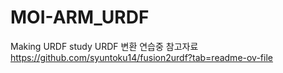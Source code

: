 # MOI-ARM_URDF
Making URDF study
URDF 변환 연습중
참고자료 https://github.com/syuntoku14/fusion2urdf?tab=readme-ov-file
